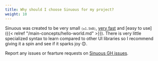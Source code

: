 ```yaml
---
title: Why should I choose Sinuous for my project?
weight: 10
---
```


Sinuous was created to be very small <small>`(±1.5kB)`</small>, [very fast](https://rawgit.com/krausest/js-framework-benchmark/master/webdriver-ts-results/table.html) and [easy to use]({{< relref "/main-concepts/hello-world.md" >}}).
There is very little specialized syntax to learn compared to other UI libraries so I recommend giving it a spin and see if it sparks joy 😊.

Report any issues or fearture requests on [Sinuous GH issues](https://github.com/luwes/sinuous/issues).
